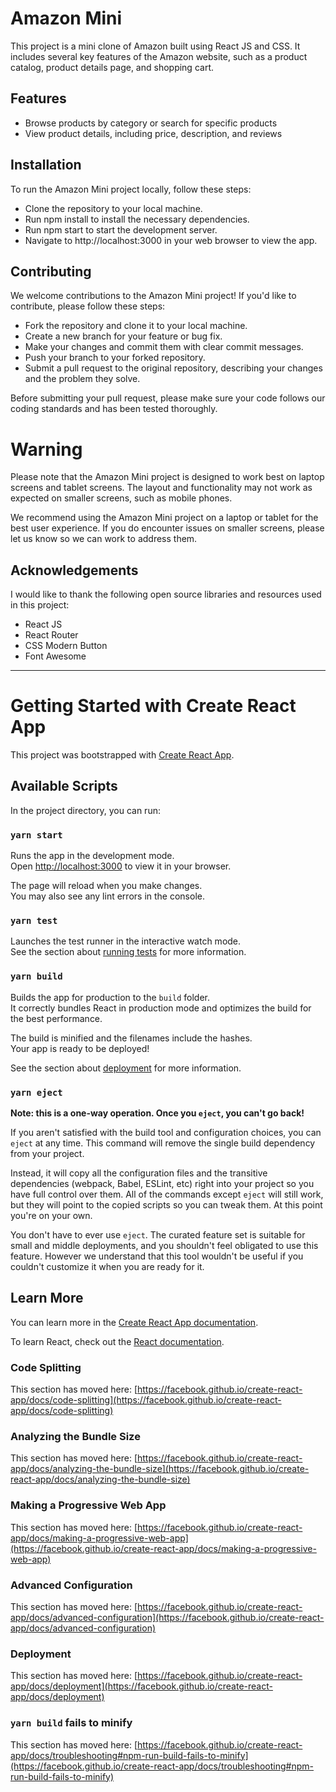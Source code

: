 <h1>Amazon Mini</h1>
<p>This project is a mini clone of Amazon built using React JS and CSS. It includes several key features of the Amazon website, such as a product catalog, product details page, and shopping cart.</p>

<h2>Features</h2>

<ul>
  <li>Browse products by category or search for specific products</li>
  <li>View product details, including price, description, and reviews</li>
</ul>

<h2>Installation</h2>
<p>To run the Amazon Mini project locally, follow these steps:</p>
<ul>
  <li>Clone the repository to your local machine.</li>
  <li>Run npm install to install the necessary dependencies.</li>
  <li>Run npm start to start the development server.</li>
  <li>Navigate to http://localhost:3000 in your web browser to view the app.</li>
</ul>

<h2>Contributing</h2>
<p>We welcome contributions to the Amazon Mini project! If you'd like to contribute, please follow these steps:</p>

<ul>
  <li>Fork the repository and clone it to your local machine.</li>
  <li>Create a new branch for your feature or bug fix.</li>
  <li>Make your changes and commit them with clear commit messages.</li>
  <li>Push your branch to your forked repository.</li>
  <li>Submit a pull request to the original repository, describing your changes and the problem they solve.</li>
</ul>

<p>Before submitting your pull request, please make sure your code follows our coding standards and has been tested thoroughly.</p>

<h1>Warning</h1>
<p>Please note that the Amazon Mini project is designed to work best on laptop screens and tablet screens. The layout and functionality may not work as expected on smaller screens, such as mobile phones.

We recommend using the Amazon Mini project on a laptop or tablet for the best user experience. If you do encounter issues on smaller screens, please let us know so we can work to address them.</p>

<h2>Acknowledgements</h2>

<p>I would like to thank the following open source libraries and resources used in this project:</p>

<ul>
  <li>React JS</li>
  <li>React Router</li>
  <li>CSS Modern Button</li>
  <li>Font Awesome</li>
</ul>

<hr>

# Getting Started with Create React App

This project was bootstrapped with [Create React App](https://github.com/facebook/create-react-app).

## Available Scripts

In the project directory, you can run:

### `yarn start`

Runs the app in the development mode.\
Open [http://localhost:3000](http://localhost:3000) to view it in your browser.

The page will reload when you make changes.\
You may also see any lint errors in the console.

### `yarn test`

Launches the test runner in the interactive watch mode.\
See the section about [running tests](https://facebook.github.io/create-react-app/docs/running-tests) for more information.

### `yarn build`

Builds the app for production to the `build` folder.\
It correctly bundles React in production mode and optimizes the build for the best performance.

The build is minified and the filenames include the hashes.\
Your app is ready to be deployed!

See the section about [deployment](https://facebook.github.io/create-react-app/docs/deployment) for more information.

### `yarn eject`

**Note: this is a one-way operation. Once you `eject`, you can't go back!**

If you aren't satisfied with the build tool and configuration choices, you can `eject` at any time. This command will remove the single build dependency from your project.

Instead, it will copy all the configuration files and the transitive dependencies (webpack, Babel, ESLint, etc) right into your project so you have full control over them. All of the commands except `eject` will still work, but they will point to the copied scripts so you can tweak them. At this point you're on your own.

You don't have to ever use `eject`. The curated feature set is suitable for small and middle deployments, and you shouldn't feel obligated to use this feature. However we understand that this tool wouldn't be useful if you couldn't customize it when you are ready for it.

## Learn More

You can learn more in the [Create React App documentation](https://facebook.github.io/create-react-app/docs/getting-started).

To learn React, check out the [React documentation](https://reactjs.org/).

### Code Splitting

This section has moved here: [https://facebook.github.io/create-react-app/docs/code-splitting](https://facebook.github.io/create-react-app/docs/code-splitting)

### Analyzing the Bundle Size

This section has moved here: [https://facebook.github.io/create-react-app/docs/analyzing-the-bundle-size](https://facebook.github.io/create-react-app/docs/analyzing-the-bundle-size)

### Making a Progressive Web App

This section has moved here: [https://facebook.github.io/create-react-app/docs/making-a-progressive-web-app](https://facebook.github.io/create-react-app/docs/making-a-progressive-web-app)

### Advanced Configuration

This section has moved here: [https://facebook.github.io/create-react-app/docs/advanced-configuration](https://facebook.github.io/create-react-app/docs/advanced-configuration)

### Deployment

This section has moved here: [https://facebook.github.io/create-react-app/docs/deployment](https://facebook.github.io/create-react-app/docs/deployment)

### `yarn build` fails to minify

This section has moved here: [https://facebook.github.io/create-react-app/docs/troubleshooting#npm-run-build-fails-to-minify](https://facebook.github.io/create-react-app/docs/troubleshooting#npm-run-build-fails-to-minify)
